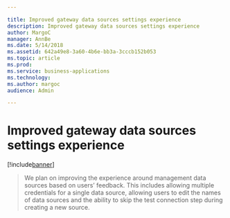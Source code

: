 ```yaml
---

title: Improved gateway data sources settings experience
description: Improved gateway data sources settings experience
author: MargoC
manager: AnnBe
ms.date: 5/14/2018
ms.assetid: 642a49e8-3a60-4b6e-bb3a-3cccb152b053
ms.topic: article
ms.prod: 
ms.service: business-applications
ms.technology: 
ms.author: margoc
audience: Admin

---
```

#  Improved gateway data sources settings experience


[!include[banner](../../../../includes/banner.md)]

>   We plan on improving the experience around management data sources based on
>   users’ feedback. This includes allowing multiple credentials for a single
>   data source, allowing users to edit the names of data sources and the
>   ability to skip the test connection step during creating a new source.
